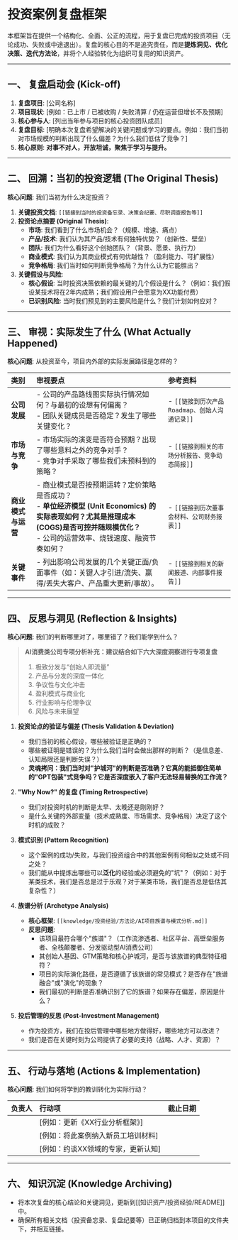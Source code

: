 # 投资案例复盘框架

本框架旨在提供一个结构化、全面、公正的流程，用于复盘已完成的投资项目（无论成功、失败或中途退出）。复盘的核心目的不是追究责任，而是**提炼洞见、优化决策、迭代方法论**，并将个人经验转化为组织可复用的知识资产。

---

## 一、 复盘启动会 (Kick-off)

1.  **复盘项目**: [公司名称]
2.  **项目现状**: [例如：已上市 / 已被收购 / 失败清算 / 仍在运营但增长不及预期]
3.  **核心参与人**: [列出当年参与项目的核心投资团队成员]
4.  **复盘目标**: [明确本次复盘希望解决的关键问题或学习的要点。例如：我们当初对市场规模的判断出现了什么偏差？为什么我们低估了竞争？]
5.  **核心原则**: **对事不对人，开放坦诚，聚焦于学习与提升。**

---

## 二、 回溯：当初的投资逻辑 (The Original Thesis)

**核心问题**: 我们当初为什么决定投资？

1.  **关键投资文档**: `[[链接到当时的投资备忘录、决策会纪要、尽职调查报告等]]`
2.  **投资论点摘要 (Original Thesis)**:
    *   **市场**: 我们看到了什么市场机会？（规模、增速、痛点）
    *   **产品/技术**: 我们认为其产品/技术有何独特优势？（创新性、壁垒）
    *   **团队**: 我们为什么看好这个创始团队？（背景、愿景、执行力）
    *   **商业模式**: 我们认为其商业模式有何优越性？（盈利能力、可扩展性）
    *   **竞争格局**: 我们当时如何判断竞争格局？为什么认为它能胜出？
3.  **关键假设与风险**:
    *   **核心假设**: 当时投资决策依赖的最关键的几个假设是什么？（例如：我们假设某技术将在2年内成熟；我们假设用户会愿意为XX功能付费）
    *   **已识别风险**: 当时我们预见到的主要风险是什么？我们计划如何应对？

---

## 三、 审视：实际发生了什么 (What Actually Happened)

**核心问题**: 从投资至今，项目内外部的实际发展路径是怎样的？

| 类别 | 审视要点 | 参考资料 |
| :--- | :--- | :--- |
| **公司发展** | - 公司的产品路线图实际执行情况如何？与最初的设想有何偏离？<br>- 团队关键成员是否稳定？发生了哪些关键变化？ | - `[[链接到历次产品Roadmap、创始人沟通记录]]` |
| **市场与竞争** | - 市场实际的演变是否符合预期？出现了哪些意料之外的竞争对手？<br>- 竞争对手采取了哪些我们未预料到的策略？ | - `[[链接到相关的市场分析报告、竞争动态简报]]` |
| **商业模式与运营** | - 商业模式是否按预期运转？定价策略是否成功？<br>- **单位经济模型 (Unit Economics) 的实际表现如何？尤其是推理成本(COGS)是否可控并随规模优化？**<br>- 公司的运营效率、烧钱速度、融资节奏如何？ | - `[[链接到历次董事会材料、公司财务报表]]` |
| **关键事件** | - 列出影响公司发展的几个关键正面/负面事件（如：关键人才引进/流失、赢得/丢失大客户、产品重大更新/事故）。 | - `[[链接到相关的新闻报道、内部事件报告]]` |

---

## 四、 反思与洞见 (Reflection & Insights)

**核心问题**: 我们的判断哪里对了，哪里错了？我们能学到什么？

> **AI消费类公司专项分析补充：建议结合如下六大深度洞察进行专项复盘**
> 1. 极致分发与“创始人即流量”
> 2. 产品与分发的深度一体化
> 3. 争议性与文化冲击
> 4. 盈利模式与商业化
> 5. 行业影响与伦理争议
> 6. 风险与未来展望

1.  **投资论点的验证与偏差 (Thesis Validation & Deviation)**
    *   我们当初的核心假设，哪些被验证是正确的？
    *   哪些被证明是错误的？为什么我们当时会做出那样的判断？（是信息差、认知局限还是判断失误？）
    *   **灵魂拷问：我们当时对"护城河"的判断是否准确？它真的能抵御住简单的"GPT包装"式竞争吗？它是否深度嵌入了客户无法轻易替换的工作流？**

2.  **"Why Now?" 的复盘 (Timing Retrospective)**
    *   我们对投资时机的判断是太早、太晚还是刚刚好？
    *   是什么关键的外部变量（技术成熟度、市场需求、竞争格局）决定了这个时机的成败？

3.  **模式识别 (Pattern Recognition)**
    *   这个案例的成功/失败，与我们投资组合中的其他案例有何相似之处或不同之处？
    *   我们能从中提炼出哪些可以**泛化**的经验或必须避免的"坑"？（例如：对于某类技术，我们是否总是过于乐观？对于某类市场，我们是否总是低估其复杂性？）

4.  **族谱分析 (Archetype Analysis)**
    *   **核心框架**: `[[knowledge/投资经验/方法论/AI项目族谱与模式分析.md]]`
    *   **反思问题**:
        *   该项目最符合哪个"族谱"？（工作流渗透者、社区平台、高壁垒服务者、全栈颠覆者、分发驱动型AI消费公司）
        *   其创始人基因、GTM策略和核心护城河，是否与该族谱的典型特征相符？
        *   项目的实际演化路径，是否遵循了该族谱的常见模式？是否存在"族谱融合"或"演化"的现象？
        *   我们最初的判断是否准确识别了它的族谱？如果存在偏差，原因是什么？

5.  **投后管理的反思 (Post-Investment Management)**
    *   作为投资方，我们在投后管理中哪些地方做得好，哪些地方可以改进？
    *   我们是否在关键时刻为公司提供了必要的支持（战略、人才、资源）？

---

## 五、 行动与落地 (Actions & Implementation)

**核心问题**: 我们如何将学到的教训转化为实际行动？

| 负责人 | 行动项 | 截止日期 |
| :--- | :--- | :--- |
|      | [例如：更新《XX行业分析框架》] |          |
|      | [例如：将此案例纳入新员工培训材料] |          |
|      | [例如：约谈XX领域的专家，更新认知] |          |

---

## 六、 知识沉淀 (Knowledge Archiving)

- 将本次复盘的核心结论和关键洞见，更新到[[知识资产/投资经验/README]]中。
- 确保所有相关文档（投资备忘录、复盘纪要等）已正确归档到本项目的文件夹下，并相互链接。
